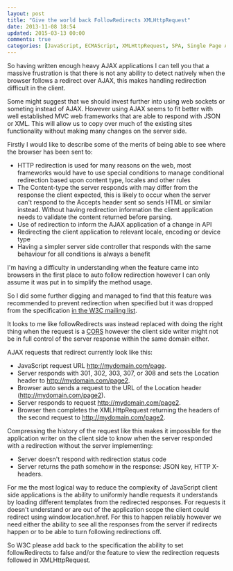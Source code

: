 ```yaml
---
layout: post
title: "Give the world back FollowRedirects XMLHttpRequest"
date: 2013-11-08 18:54
updated: 2015-03-13 00:00
comments: true
categories: [JavaScript, ECMAScript, XMLHttpRequest, SPA, Single Page Application]
---
```

So having written enough heavy AJAX applications I can tell you that a massive frustration is that there is
not any ability to detect natively when the browser follows a redirect over AJAX, this makes handling redirection difficult in the client.

Some might suggest that we should invest further into using web sockets or someting instead of AJAX. However using AJAX seems to fit better
with well established MVC web frameworks that are able to respond with JSON or XML.
This will allow us to copy over much of the existing sites functionality without making many changes on the server side.

<!-- more -->

Firstly I would like to describe some of the merits of being able to see where the browser has been sent to:

-    HTTP redirection is used for many reasons on the web, most frameworks would have to use special conditions to 
     manage conditional redirection based upon content type, locales and other rules
-    The Content-type the server responds with may differ from the response the client expected,
     this is likely to occur when the server can't respond to the Accepts header sent so sends HTML or similar instead.
     Without having redirection information the client application needs to validate the content returned before parsing.
-    Use of redirection to inform the AJAX application of a change in API
-    Redirecting the client application to relevant locale, encoding or device type
-    Having a simpler server side controller that responds with the same behaviour for all conditions is always a benefit

I'm having a difficulty in understanding when the feature came into browsers in the first place to auto follow redirection however
I can only assume it was put in to simplify the method usage.

So I did some further digging and managed to find that this feature was recommended to prevent redirection when specified but it was dropped
from the specification [in the W3C mailing list](http://lists.w3.org/Archives/Public/public-webapps/2010OctDec/0812.html).

It looks to me like followRedirects was instead replaced with doing the right thing when the request is a [CORS](http://www.w3.org/TR/XMLHttpRequest/#infrastructure-for-the-send\(\)-method) however the client side writer might
not be in full control of the server response within the same domain either.

AJAX requests that redirect currently look like this:

-    JavaScript request URL http://mydomain.com/page.
-    Server responds with 301, 302, 303, 307, or 308 and sets the Location header to http://mydomain.com/page2.
-    Browser auto sends a request to the URL of the Location header (http://mydomain.com/page2).
-    Server responds to request http://mydomain.com/page2.
-    Browser then completes the XMLHttpRequest returning the headers of the second request to http://mydomain.com/page2.

Compressing the history of the request like this makes it impossible for the application writer on the client side to know when the server
responded with a redirection without the server implementing:

-    Server doesn't respond with redirection status code
-    Server returns the path somehow in the response: JSON key, HTTP X-headers.

For me the most logical way to reduce the complexity of JavaScript client side applications is the ability to uniformly handle requests it
understands by loading different templates from the redirected responses. For requests it doesn't understand or are out of the application
scope the client could redirect using window.location.href. For this to happen reliably however we need either the ability
to see all the responses from the server if redirects happen or to be able to turn following redirections off.

So W3C please add back to the specification the ability to set followRedirects to false and/or the feature to view the redirection
requests followed in XMLHttpRequest.
